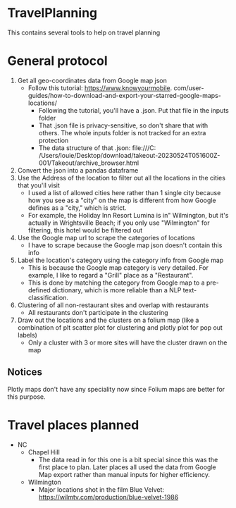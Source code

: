 # TravelPlanning
This contains several tools to help on travel planning 

# General protocol
1. Get all geo-coordinates data from Google map json
    * Follow this tutorial: https://www.knowyourmobile.
      com/user-guides/how-to-download-and-export-your-starred-google-maps-locations/
        * Following the tutorial, you'll have a .json. Put that file in the
          inputs folder
        * That .json file is privacy-sensitive, so don't share that with
          others. The whole inputs folder is not tracked for an extra
          protection
        * The data structure of that .json:
          file:///C:
          /Users/louie/Desktop/download/takeout-20230524T051600Z-001/Takeout/archive_browser.html
1. Convert the json into a pandas dataframe
1. Use the Address of the location to filter out all the locations in the
   cities that you'll visit
    * I used a list of allowed cities here rather than 1 single city
      because how you see as a "city" on the map is different from how
      Google defines as a "city," which is strict.
    * For example, the Holiday Inn Resort Lumina is in" Wilmington, but it's
      actually in Wrightsville Beach; if you only use "Wilmington" for
      filtering, this hotel would be filtered out
1. Use the Google map url to scrape the categories of locations
    * I have to scrape because the Google map json doesn't contain this info
1. Label the location's category using the category info from
   Google map
    * This is because the Google map category is very detailed. For example,
      I like to regard a "Grill" place as a "Restaurant".
    * This is done by matching the category from Google map to a 
      pre-defined dictionary, which is more reliable than a NLP 
      text-classification. 
1. Clustering of all non-restaurant sites and overlap with restaurants
    * All restaurants don't participate in the clustering
1. Draw out the locations and the clusters on a folium map (like a
   combination of plt scatter plot for clustering and plotly plot for pop out
   labels)
    * Only a cluster with 3 or more sites will have the cluster drawn on
      the map

## Notices
Plotly maps don't have any speciality now since Folium maps are better for 
this purpose. 

# Travel places planned 
* NC
  * Chapel Hill 
    * The data read in for this one is a bit special since this was the 
      first place to plan. Later places all used the data from Google Map 
      export rather than manual inputs for higher efficiency. 
  * Wilmington
    * Major locations shot in the film Blue Velvet: https://wilmtv.com/production/blue-velvet-1986